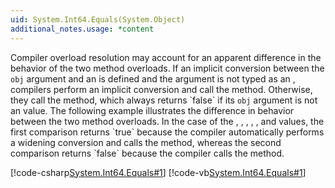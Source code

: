 ```yaml
---
uid: System.Int64.Equals(System.Object)
additional_notes.usage: *content
---
```


<p>Compiler overload resolution may account for an apparent difference in the behavior of the two <xref href="System.Int64.Equals(System.Int64)"></xref> method overloads. If an implicit conversion between the <code>obj</code> argument and an <xref href="System.Int64"></xref> is defined and the argument is not typed as an <xref href="System.Object"></xref>, compilers perform an implicit conversion and call the <xref href="System.Int64.Equals(System.Int64)"></xref> method. Otherwise, they call the <xref href="System.Int64.Equals(System.Object)"></xref> method, which always returns `false` if its <code>obj</code> argument is not an <xref href="System.Int64"></xref> value. The following example illustrates the difference in behavior between the two method overloads. In the case of the <xref href="System.Byte"></xref>, <xref href="System.SByte"></xref>, <xref href="System.Int16"></xref>, <xref href="System.UInt16"></xref>, <xref href="System.Int32"></xref>, and <xref href="System.UInt32"></xref> values, the first comparison returns `true` because the compiler automatically performs a widening conversion and calls the <xref href="System.Int64.Equals(System.Int64)"></xref> method, whereas the second comparison returns `false` because the compiler calls the <xref href="System.Int64.Equals(System.Object)"></xref> method.  
  
 [!code-csharp[System.Int64.Equals#1](~/samples/snippets/csharp/VS_Snippets_CLR_System/system.int64.equals/cs/equalsoverl.cs#1)]
 [!code-vb[System.Int64.Equals#1](~/samples/snippets/visualbasic/VS_Snippets_CLR_System/system.int64.equals/vb/equalsoverl.vb#1)]</p>


